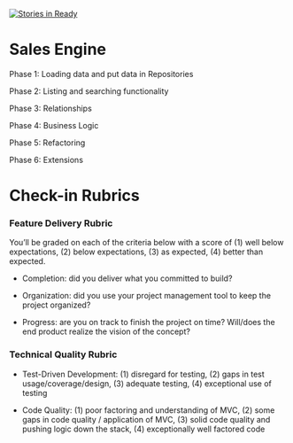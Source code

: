 [![Stories in Ready](https://badge.waffle.io/mikedao/sales_engine.png?label=ready&title=Ready)](https://waffle.io/mikedao/sales_engine)
# Sales Engine

Phase 1: Loading data and put data in Repositories

Phase 2: Listing and searching functionality

Phase 3: Relationships

Phase 4: Business Logic

Phase 5: Refactoring

Phase 6: Extensions


# Check-in Rubrics

### Feature Delivery Rubric

You’ll be graded on each of the criteria below with a score of (1) well below expectations, (2) below expectations, (3) as expected, (4) better than expected.

* Completion: did you deliver what you committed to build?

* Organization: did you use your project management tool to keep the project organized?

* Progress: are you on track to finish the project on time? Will/does the end product realize the vision of the concept?

### Technical Quality Rubric

* Test-Driven Development: (1) disregard for testing, (2) gaps in test usage/coverage/design, (3) adequate testing, (4) exceptional use of testing

* Code Quality: (1) poor factoring and understanding of MVC, (2) some gaps in code quality / application of MVC, (3) solid code quality and pushing logic down the stack, (4) exceptionally well factored code

